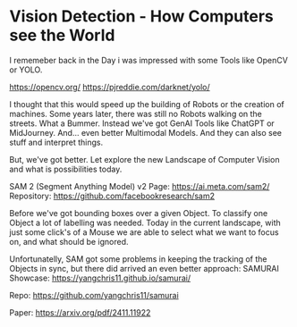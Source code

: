 # Vision Detection - How Computers see the World

I rememeber back in the Day i was impressed with some Tools like OpenCV or YOLO.

https://opencv.org/
https://pjreddie.com/darknet/yolo/

I thought that this would speed up the building of Robots or the creation of machines. Some years later, there was still no Robots walking on the streets. What a Bummer. Instead we've got GenAI Tools like ChatGPT or MidJourney. And... even better Multimodal Models. And they can also see stuff and interpret things.

But, we've got better. Let explore the new Landscape of Computer Vision and what is possibilities today.

SAM 2 (Segment Anything Model) v2
Page:
https://ai.meta.com/sam2/
Repository:
https://github.com/facebookresearch/sam2

Before we've got bounding boxes over a given Object. To classify one Object a lot of labelling was needed.
Today in the current landscape, with just some click's of a Mouse we are able to select what we want to focus on, and what should be ignored.

Unfortunatelly, SAM got some problems in keeping the tracking of the Objects in sync, but there did arrived an even better approach: SAMURAI
Showcase:
https://yangchris11.github.io/samurai/

Repo:
https://github.com/yangchris11/samurai

Paper:
https://arxiv.org/pdf/2411.11922





